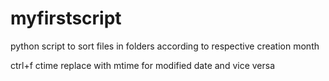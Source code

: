 # myfirstscript
python script to sort files in folders according to respective creation month

ctrl+f ctime replace with mtime for modified date and vice versa
